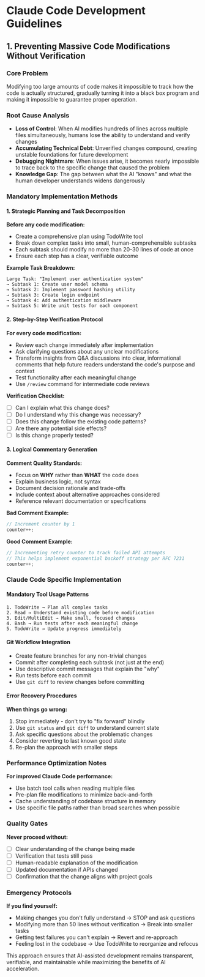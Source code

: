 # Claude Code Development Guidelines

## 1. Preventing Massive Code Modifications Without Verification

### Core Problem
Modifying too large amounts of code makes it impossible to track how the code is actually structured, gradually turning it into a black box program and making it impossible to guarantee proper operation.

### Root Cause Analysis
- **Loss of Control**: When AI modifies hundreds of lines across multiple files simultaneously, humans lose the ability to understand and verify changes
- **Accumulating Technical Debt**: Unverified changes compound, creating unstable foundations for future development
- **Debugging Nightmare**: When issues arise, it becomes nearly impossible to trace back to the specific change that caused the problem
- **Knowledge Gap**: The gap between what the AI "knows" and what the human developer understands widens dangerously

### Mandatory Implementation Methods

#### 1. Strategic Planning and Task Decomposition
**Before any code modification:**
- Create a comprehensive plan using TodoWrite tool
- Break down complex tasks into small, human-comprehensible subtasks
- Each subtask should modify no more than 20-30 lines of code at once
- Ensure each step has a clear, verifiable outcome

**Example Task Breakdown:**
```
Large Task: "Implement user authentication system"
→ Subtask 1: Create user model schema
→ Subtask 2: Implement password hashing utility
→ Subtask 3: Create login endpoint
→ Subtask 4: Add authentication middleware
→ Subtask 5: Write unit tests for each component
```

#### 2. Step-by-Step Verification Protocol
**For every code modification:**
- Review each change immediately after implementation
- Ask clarifying questions about any unclear modifications
- Transform insights from Q&A discussions into clear, informational comments that help future readers understand the code's purpose and context
- Test functionality after each meaningful change
- Use `/review` command for intermediate code reviews

**Verification Checklist:**
- [ ] Can I explain what this change does?
- [ ] Do I understand why this change was necessary?
- [ ] Does this change follow the existing code patterns?
- [ ] Are there any potential side effects?
- [ ] Is this change properly tested?

#### 3. Logical Commentary Generation
**Comment Quality Standards:**
- Focus on **WHY** rather than **WHAT** the code does
- Explain business logic, not syntax
- Document decision rationale and trade-offs
- Include context about alternative approaches considered
- Reference relevant documentation or specifications

**Bad Comment Example:**
```javascript
// Increment counter by 1
counter++;
```

**Good Comment Example:**
```javascript
// Incrementing retry counter to track failed API attempts
// This helps implement exponential backoff strategy per RFC 7231
counter++;
```

### Claude Code Specific Implementation

#### Mandatory Tool Usage Patterns
```
1. TodoWrite → Plan all complex tasks
2. Read → Understand existing code before modification  
3. Edit/MultiEdit → Make small, focused changes
4. Bash → Run tests after each meaningful change
5. TodoWrite → Update progress immediately
```

#### Git Workflow Integration
- Create feature branches for any non-trivial changes
- Commit after completing each subtask (not just at the end)
- Use descriptive commit messages that explain the "why"
- Run tests before each commit
- Use `git diff` to review changes before committing

#### Error Recovery Procedures
**When things go wrong:**
1. Stop immediately - don't try to "fix forward" blindly
2. Use `git status` and `git diff` to understand current state
3. Ask specific questions about the problematic changes
4. Consider reverting to last known good state
5. Re-plan the approach with smaller steps

### Performance Optimization Notes
**For improved Claude Code performance:**
- Use batch tool calls when reading multiple files
- Pre-plan file modifications to minimize back-and-forth
- Cache understanding of codebase structure in memory
- Use specific file paths rather than broad searches when possible

### Quality Gates
**Never proceed without:**
- [ ] Clear understanding of the change being made
- [ ] Verification that tests still pass
- [ ] Human-readable explanation of the modification
- [ ] Updated documentation if APIs changed
- [ ] Confirmation that the change aligns with project goals

### Emergency Protocols
**If you find yourself:**
- Making changes you don't fully understand → STOP and ask questions
- Modifying more than 50 lines without verification → Break into smaller tasks
- Getting test failures you can't explain → Revert and re-approach
- Feeling lost in the codebase → Use TodoWrite to reorganize and refocus

This approach ensures that AI-assisted development remains transparent, verifiable, and maintainable while maximizing the benefits of AI acceleration.